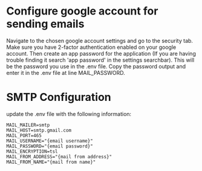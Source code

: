# Configure google account for sending emails

Navigate to the chosen google account settings and go to the security tab.
Make sure you have 2-factor authentication enabled on your google account. Then create an app password for the application (If you are having trouble finding it search 'app password' in the settings searchbar). This will be the password you use in the .env file. Copy the password output and enter it in the .env file at line MAIL_PASSWORD.

# SMTP Configuration

update the .env file with the following information:

```
MAIL_MAILER=smtp
MAIL_HOST=smtp.gmail.com
MAIL_PORT=465
MAIL_USERNAME="{email username}"
MAIL_PASSWORD="{email password}"
MAIL_ENCRYPTION=tsl
MAIL_FROM_ADDRESS="{mail from address}"
MAIL_FROM_NAME="{mail from name}"
```
